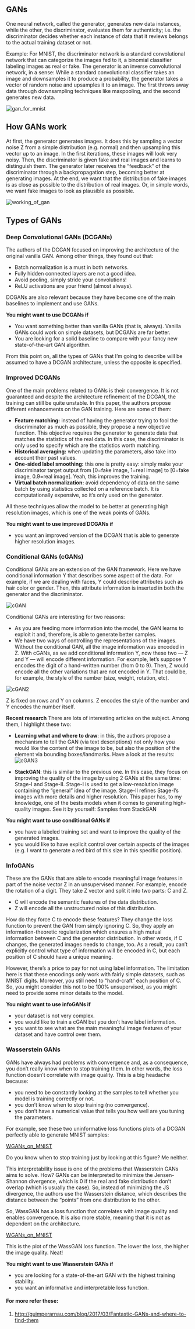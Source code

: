 ## GANs
One neural network, called the generator, generates new data instances, while the other, the discriminator, evaluates them for authenticity; i.e. the discriminator decides whether each instance of data that it reviews belongs to the actual training dataset or not.

Example: For MNIST, the discriminator network is a standard convolutional network that can categorize the images fed to it, a binomial classifier labeling images as real or fake. The generator is an inverse convolutional network, in a sense: While a standard convolutional classifier takes an image and downsamples it to produce a probability, the generator takes a vector of random noise and upsamples it to an image. The first throws away data through downsampling techniques like maxpooling, and the second generates new data.

![gan_for_mnist](images/3.png)

## How GANs work
At first, the generator generates images. It does this by sampling a vector noise Z from a simple distribution (e.g. normal) and then upsampling this vector up to an image. In the first iterations, these images will look very noisy. Then, the discriminator is given fake and real images and learns to distinguish them. The generator later receives the “feedback” of the discriminator through a backpropagation step, becoming better at generating images. At the end, we want that the distribution of fake images is as close as possible to the distribution of real images. Or, in simple words, we want fake images to look as plausible as possible.

![working_of_gan](images/4.jpg)

## Types of GANs
### Deep Convolutional GANs (DCGANs)
The authors of the DCGAN focused on improving the architecture of the original vanilla GAN. Among other things, they found out that:

* Batch normalization is a must in both networks.
* Fully hidden connected layers are not a good idea.
* Avoid pooling, simply stride your convolutions!
* ReLU activations are your friend (almost always).

DCGANs are also relevant because they have become one of the main baselines to implement and use GANs. 

__You might want to use DCGANs if__

* You want something better than vanilla GANs (that is, always). Vanilla GANs could work on simple datasets, but DCGANs are far better.
* You are looking for a solid baseline to compare with your fancy new state-of-the-art GAN algorithm.

From this point on, all the types of GANs that I’m going to describe will be assumed to have a DCGAN architecture, unless the opposite is specified.

### Improved DCGANs
One of the main problems related to GANs is their convergence. It is not guaranteed and despite the architecture refinement of the DCGAN, the training can still be quite unstable. In this paper, the authors propose different enhancements on the GAN training. Here are some of them:

* __Feature matching:__ instead of having the generator trying to fool the discriminator as much as possible, they propose a new objective function. This objective requires the generator to generate data that matches the statistics of the real data. In this case, the discriminator is only used to specify which are the statistics worth matching.
* __Historical averaging:__ when updating the parameters, also take into account their past values.
* __One-sided label smoothing:__ this one is pretty easy: simply make your discriminator target output from [0=fake image, 1=real image] to [0=fake image, 0.9=real image]. Yeah, this improves the training.
* __Virtual batch normalization:__ avoid dependency of data on the same batch by using statistics collected on a reference batch. It is computationally expensive, so it’s only used on the generator.

All these techniques allow the model to be better at generating high resolution images, which is one of the weak points of GANs.

__You might want to use improved DCGANs if__

* you want an improved version of the DCGAN that is able to generate higher resolution images.

### Conditional GANs (cGANs)
Conditional GANs are an extension of the GAN framework. Here we have conditional information Y that describes some aspect of the data. For example, if we are dealing with faces, Y could describe attributes such as hair color or gender. Then, this attribute information is inserted in both the generator and the discriminator.

![cGAN](images/5.jpg)

Conditional GANs are interesting for two reasons:

* As you are feeding more information into the model, the GAN learns to exploit it and, therefore, is able to generate better samples.
* We have two ways of controlling the representations of the images. Without the conditional GAN, all the image information was encoded in Z. With cGANs, as we add conditional information Y, now these two — Z and Y — will encode different information. For example, let’s suppose Y encodes the digit of a hand-written number (from 0 to 9). Then, Z would encode all the other variations that are not encoded in Y. That could be, for example, the style of the number (size, weight, rotation, etc).

![cGAN2](images/6.jpg)

Z is fixed on rows and Y on columns. Z encodes the style of the number and Y encodes the number itself.

__Recent research__
There are lots of interesting articles on the subject. Among them, I highlight these two:
* __Learning what and where to draw__: in this, the authors propose a mechanism to tell the GAN (via text descriptions) not only how you would like the content of the image to be, but also the position of the element via bounding boxes/landmarks. Have a look at the results:
![cGAN3](images/7.jpg)

* __StackGAN__: this is similar to the previous one. In this case, they focus on improving the quality of the image by using 2 GANs at the same time: Stage-I and Stage-II. Stage-I is used to get a low-resolution image containing the “general” idea of the image. Stage-II refines Stage-I’s images with more details and higher resolution. This paper has, to my knowledge, one of the bests models when it comes to generating high-quality images. See it by yourself:
Samples from StackGAN

__You might want to use conditional GANs if__

* you have a labeled training set and want to improve the quality of the generated images.
* you would like to have explicit control over certain aspects of the images (e.g. I want to generate a red bird of this size in this specific position).

### InfoGANs
These are the GANs that are able to encode meaningful image features in part of the noise vector Z in an unsupervised manner. For example, encode the rotation of a digit.
They take Z vector and split it into two parts: C and Z.

* C will encode the semantic features of the data distribution.
* Z will encode all the unstructured noise of this distribution.

How do they force C to encode these features? They change the loss function to prevent the GAN from simply ignoring C. So, they apply an information-theoretic regularization which ensures a high mutual information between C and the generator distribution. In other words, if C changes, the generated images needs to change, too. As a result, you can’t explicitly control what type of information will be encoded in C, but each position of C should have a unique meaning. 

However, there’s a price to pay for not using label information. The limitation here is that these encodings only work with fairly simple datasets, such as MNIST digits. Moreover, you still need to “hand-craft” each position of C. So, you might consider this not to be 100% unsupervised, as you might need to provide some minor details to the model.

__You might want to use infoGANs if__

* your dataset is not very complex.
* you would like to train a cGAN but you don’t have label information.
* you want to see what are the main meaningful image features of your dataset and have control over them.

### Wasserstein GANs
GANs have always had problems with convergence and, as a consequence, you don’t really know when to stop training them. In other words, the loss function doesn’t correlate with image quality. This is a big headache because:

* you need to be constantly looking at the samples to tell whether you model is training correctly or not.
* you don’t know when to stop training (no convergence).
* you don’t have a numerical value that tells you how well are you tuning the parameters.

For example, see these two uninformative loss functions plots of a DCGAN perfectly able to generate MNIST samples:

[WGANs_on_MNIST](images/8.jpg)

Do you know when to stop training just by looking at this figure? Me neither.

This interpretability issue is one of the problems that Wasserstein GANs aims to solve. How? GANs can be interpreted to minimize the Jensen-Shannon divergence, which is 0 if the real and fake distribution don’t overlap (which is usually the case). So, instead of minimizing the JS divergence, the authors use the Wasserstein distance, which describes the distance between the “points” from one distribution to the other.

So, WassGAN has a loss function that correlates with image quality and enables convergence. It is also more stable, meaning that it is not as dependent on the architecture.

[WGANs_on_MNIST](images/9.jpg)

This is the plot of the WassGAN loss function. The lower the loss, the higher the image quality. Neat!

__You might want to use Wasserstein GANs if__

* you are looking for a state-of-the-art GAN with the highest training stability.
* you want an informative and interpretable loss function.


#### For more refer these:
1. http://guimperarnau.com/blog/2017/03/Fantastic-GANs-and-where-to-find-them
